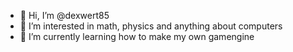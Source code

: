 - 👋 Hi, I’m @dexwert85
- 👀 I’m interested in math, physics and anything about computers
- 🌱 I’m currently learning how to make my own gamengine
